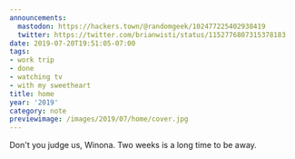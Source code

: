 ```yaml
---
announcements:
  mastodon: https://hackers.town/@randomgeek/102477225402938419
  twitter: https://twitter.com/brianwisti/status/1152776807315378183
date: 2019-07-20T19:51:05-07:00
tags:
- work trip
- done
- watching tv
- with my sweetheart
title: home
year: '2019'
category: note
previewimage: /images/2019/07/home/cover.jpg
---
```


Don't you judge us, Winona. Two weeks is a long time to be away.
